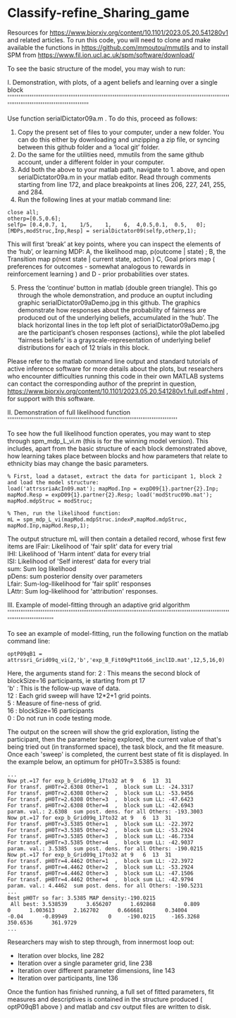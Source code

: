 # Classify-refine_Sharing_game

Resources for https://www.biorxiv.org/content/10.1101/2023.05.20.541280v1 and related articles.
To run this code, you will need to clone and make available the functions in 
https://github.com/mmoutou/mmutils and to install SPM from https://www.fil.ion.ucl.ac.uk/spm/software/download/

To see the basic structure of the model, you may wish to run:

I. Demonstration, with plots, of a agent beliefs and learning over a single block    
''''''''''''''''''''''''''''''''''''''''''''''''''''''''''''''''''''''''''''''''''''''''''''''''''''''''''''''''''''''''''''''''''''''''''''''''''''''''''''''''''''

Use function serialDictator09a.m . To do this, proceed as follows:
1. Copy the present set of files to your computer, under a new folder. You can do this either by downloading and unzipping a zip file, or syncing between this github folder and a ‘local git’ folder.
2. Do the same for the utilities need, mmutils from the same github account, under a different folder in your computer.
3. Add both the above to your matlab path, navigate to 1. above, and open  serialDictator09a.m in your matlab editor. Read through comments starting from line 172, and place breakpoints at lines 206, 227, 241, 255, and 284. 
4. Run the following lines at your matlab command line:
```
close all; 
otherp=[0.5,0.6]; 
selfp= [0.4,0.7, 1,    1/5,    1,    6,  4,0.5,0.1,  0.5,   0]; 
[MDPs,modStruc,Inp,Resp] = serialDictator09(selfp,otherp,1);  
```

This will first ‘break’ at key points, where you can inspect the elements of the ‘hub’, or learning MDP: A, the likelihood map, p(outcome | state) ; B, the Transition map p(next state | current state, action ) C, Goal priors map ( preferences for outcomes - somewhat analogous to rewards in reinforcement learning ) and D - prior probabilities over states. 

5. Press the ‘continue’ button in matlab (double green triangle). This go through the whole demonstration, and produce an ouptut including graphic serialDictator09aDemo.jpg in this github. 
The graphics demonstrate how responses about the probability of fairness are produced out of the underlying beliefs, accumulated in the ‘hub’. The black horizontal lines in the top left plot of  serialDictator09aDemo.jpg are the participant’s chosen responses (actions), while the plot labelled ‘fairness beliefs’ is a grayscale-representation of underlying belief distributions for each of 12 trials in this block. 

Please refer to the matlab command line output and standard tutorials of active inference software for more details about the plots, but researchers who encounter difficulties running this code in their own MATLAB systems can contact the corresponding author of the preprint in question, https://www.biorxiv.org/content/10.1101/2023.05.20.541280v1.full.pdf+html  , for support with this software.

II. Demonstration of full likelihood function 
''''''''''''''''''''''''''''''''''''''''''''''''''''''''''''''''''''''''''''''''''''''''''''

To see how the full likelihood function operates, you may want to step through spm_mdp_L_vi.m (this is for the winning model version). This includes, apart from the basic structure of each block demonstrated above, how learning takes place between blocks and how parameters that relate to ethnicity bias may change the basic parameters.

```
% First, load a dataset, extract the data for participant 1, block 2 and load the model structure:
load('attrssriaAcIn09.mat'); mapMod.Inp = expD09{1}.partner{2}.Inp; mapMod.Resp = expD09{1}.partner{2}.Resp; load('modStruc09b.mat'); mapMod.mdpStruc = modStruc;

% Then, run the likelihood function:
mL = spm_mdp_L_vi(mapMod.mdpStruc.indexP,mapMod.mdpStruc, mapMod.Inp,mapMod.Resp,1); 
```
The output structure mL will then contain a detailed record, whose first few items are
      lFair:  Likelihood of 'fair split' data for every trial   
        lHI:    Likelihood of 'Harm intent' data for every trial   
        lSI:  Likelihood of 'Self interest' data for every trial   
        sum:  Sum log likelihood   
      pDens: sum posterior density over parameters   
      Lfair: Sum-log-llikelihood for 'fair split' responses   
      LAttr: Sum log-likelihood for 'attribution' responses.   

III. Example of model-fitting through an adaptive grid algorithm    
'''''''''''''''''''''''''''''''''''''''''''''''''''''''''''''''''''''''''''''''''''''''''''''''''''''''''''''''''''''''''''''''''''''''''''''''''   

To see an example of model-fitting, run the following function on the matlab command line:   
```
optP09qB1 = attrssri_Grid09q_vi(2,'b','exp_B_Fit09qPt1to66_inclID.mat',12,5,16,0)
```

Here, the arguments stand for:
2 : This means the second block of blockSize=16 participants, ie starting from pt 17   
'b' : This is the follow-up wave of data.   
12 : Each grid sweep will have 12*2+1 grid points.   
5 :  Measure of fine-ness of grid.   
16 :  blockSize=16 participants   
0 : Do not run in code testing mode.   

The output on the screen will show the grid exploration, listing the participant, then the parameter being explored, the current value of that's being tried out (in transformed space), the task block, and the fit measure. Once each 'sweep' is completed, the current best state of fit is displayed. In the example below, an optimum for pH0Tr=3.5385 is found: 
```
...
Now pt.=17 for exp_b_Grid09q_17to32 at 9   6  13  31
For transf. pH0Tr=2.6308 Other=1  ,  block sum LL: -24.3317
For transf. pH0Tr=2.6308 Other=2  ,  block sum LL: -53.9456
For transf. pH0Tr=2.6308 Other=3  ,  block sum LL: -47.6423
For transf. pH0Tr=2.6308 Other=4  ,  block sum LL: -42.6943
param. val.: 2.6308  sum post. dens. for all Others: -193.3003
Now pt.=17 for exp_b_Grid09q_17to32 at 9   6  13  31
For transf. pH0Tr=3.5385 Other=1  ,  block sum LL: -22.3972
For transf. pH0Tr=3.5385 Other=2  ,  block sum LL: -53.2924
For transf. pH0Tr=3.5385 Other=3  ,  block sum LL: -46.7334
For transf. pH0Tr=3.5385 Other=4  ,  block sum LL: -42.9037
param. val.: 3.5385  sum post. dens. for all Others: -190.0215
Now pt.=17 for exp_b_Grid09q_17to32 at 9   6  13  31
For transf. pH0Tr=4.4462 Other=1  ,  block sum LL: -22.3972
For transf. pH0Tr=4.4462 Other=2  ,  block sum LL: -53.2924
For transf. pH0Tr=4.4462 Other=3  ,  block sum LL: -47.1506
For transf. pH0Tr=4.4462 Other=4  ,  block sum LL: -42.9794
param. val.: 4.4462  sum post. dens. for all Others: -190.5231
...
Best pH0Tr so far: 3.5385 MAP density:-190.0215
 All best: 3.538539      3.656207      1.692868         0.809             0      1.003613      2.162702      0.666681       0.34004         -0.04      -0.89949             0     -190.0215     -165.3268      350.6536      361.9729
...
```

Researchers may wish to step through, from innermost loop out:
- Iteration over blocks, line 282
- Iteration over a single parameter grid, line 238
- Iteration over different parameter dimensions, line 143
- Iteration over participants, line 136

Once the funtion has finished running, a full set of fitted parameters, fit measures and descriptives is contained in the structure produced ( optP09qB1 above ) and matlab and csv output files are written to disk.
